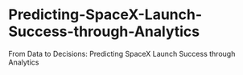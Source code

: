 # Predicting-SpaceX-Launch-Success-through-Analytics
From Data to Decisions: Predicting SpaceX Launch Success through Analytics
